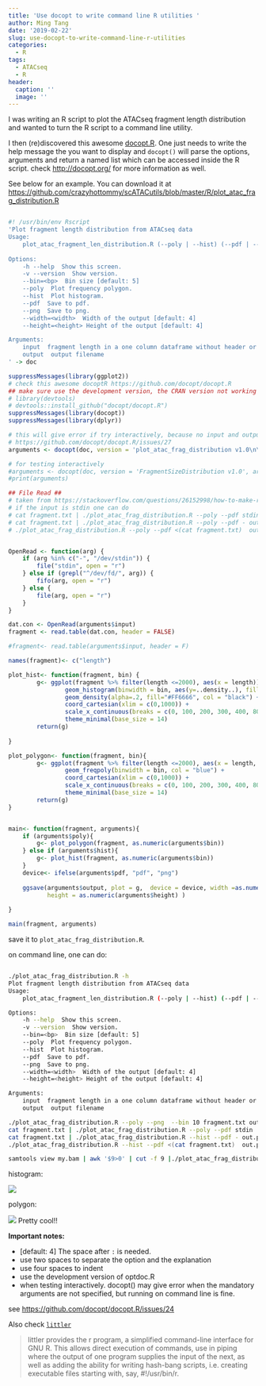 ```yaml
---
title: 'Use docopt to write command line R utilities '
author: Ming Tang
date: '2019-02-22'
slug: use-docopt-to-write-command-line-r-utilities
categories:
  - R
tags:
  - ATACseq
  - R
header:
  caption: ''
  image: ''
---
```


I was writing an R script to plot the ATACseq fragment length distribution and wanted
to turn the R script to a command line utility.

I then (re)discovered this awesome [docopt.R](https://github.com/docopt/docopt.R).
One just needs to write the help message the you want to display and `docopt()` will
parse the options, arguments and return a named list which can be accessed inside the
R script. check http://docopt.org/ for more information as well.

See below for an example. You can download it at https://github.com/crazyhottommy/scATACutils/blob/master/R/plot_atac_frag_distribution.R

```r

#! /usr/bin/env Rscript
'Plot fragment length distribution from ATACseq data
Usage:
    plot_atac_fragment_len_distribution.R (--poly | --hist) (--pdf | --png) [--width=<width> --height=<height> --bin=<bp>] <input> <output>
    
Options:
    -h --help  Show this screen.
    -v --version  Show version.
    --bin=<bp>  Bin size [default: 5]
    --poly  Plot frequency polygon.
    --hist  Plot histogram.
    --pdf  Save to pdf.
    --png  Save to png.
    --width=<width>  Width of the output [default: 4]
    --height=<height> Height of the output [default: 4]

Arguments:
    input  fragment length in a one column dataframe without header or stdin
    output  output filename
' -> doc

suppressMessages(library(ggplot2))
# check this awesome docoptR https://github.com/docopt/docopt.R
## make sure use the development version, the CRAN version not working for me
# library(devtools) 
# devtools::install_github("docopt/docopt.R")
suppressMessages(library(docopt))
suppressMessages(library(dplyr))

# this will give error if try interactively, because no input and output argument are given
# https://github.com/docopt/docopt.R/issues/27
arguments <- docopt(doc, version = 'plot_atac_frag_distribution v1.0\n\n')

# for testing interactively
#arguments <- docopt(doc, version = 'FragmentSizeDistribution v1.0', args = c("scripts/fragment3.txt","my.pdf"))
#print(arguments)

## File Read ##
# taken from https://stackoverflow.com/questions/26152998/how-to-make-r-script-takes-input-from-pipe-and-user-given-parameter
# if the input is stdin one can do 
# cat fragment.txt | ./plot_atac_frag_distribution.R --poly --pdf stdin  out.pdf
# cat fragment.txt | ./plot_atac_frag_distribution.R --poly --pdf - out.pdf
# ./plot_atac_frag_distribution.R --poly --pdf <(cat fragment.txt)  out.pdf


OpenRead <- function(arg) {
    if (arg %in% c("-", "/dev/stdin")) {
        file("stdin", open = "r")
    } else if (grepl("^/dev/fd/", arg)) {
        fifo(arg, open = "r")
    } else {
        file(arg, open = "r")
    }
}

dat.con <- OpenRead(arguments$input)
fragment <- read.table(dat.con, header = FALSE)

#fragment<- read.table(arguments$input, header = F)

names(fragment)<- c("length")

plot_hist<- function(fragment, bin) {
        g<- ggplot(fragment %>% filter(length <=2000), aes(x = length)) + 
                geom_histogram(binwidth = bin, aes(y=..density..), fill = "red") +
                geom_density(alpha=.2, fill="#FF6666", col = "black") +
                coord_cartesian(xlim = c(0,1000)) +
                scale_x_continuous(breaks = c(0, 100, 200, 300, 400, 800)) +
                theme_minimal(base_size = 14)
        return(g)
        
}

plot_polygon<- function(fragment, bin){
        g<- ggplot(fragment %>% filter(length <=2000), aes(x = length, stat(density))) + 
                geom_freqpoly(binwidth = bin, col = "blue") +
                coord_cartesian(xlim = c(0,1000)) +
                scale_x_continuous(breaks = c(0, 100, 200, 300, 400, 800)) +
                theme_minimal(base_size = 14)
        return(g)
}


main<- function(fragment, arguments){
    if (arguments$poly){
        g<- plot_polygon(fragment, as.numeric(arguments$bin))
    } else if (arguments$hist){
        g<- plot_hist(fragment, as.numeric(arguments$bin))
    }
    device<- ifelse(arguments$pdf, "pdf", "png")
    
    ggsave(arguments$output, plot = g,  device = device, width =as.numeric(arguments$width), 
           height = as.numeric(arguments$height) )
    
}

main(fragment, arguments)
```

save it to `plot_atac_frag_distribution.R`.

on command line, one can do:

```bash

./plot_atac_frag_distribution.R -h
Plot fragment length distribution from ATACseq data
Usage:
    plot_atac_fragment_len_distribution.R (--poly | --hist) (--pdf | --png) [--width=<width> --height=<height> --bin=<bp>] <input> <output>

Options:
    -h --help  Show this screen.
    -v --version  Show version.
    --bin=<bp>  Bin size [default: 5]
    --poly  Plot frequency polygon.
    --hist  Plot histogram.
    --pdf  Save to pdf.
    --png  Save to png.
    --width=<width>  Width of the output [default: 4]
    --height=<height> Height of the output [default: 4]

Arguments:
    input  fragment length in a one column dataframe without header or stdin
    output  output filename

./plot_atac_frag_distribution.R --poly --png  --bin 10 fragment.txt out.png
cat fragment.txt | ./plot_atac_frag_distribution.R --poly --pdf stdin  out.pdf
cat fragment.txt | ./plot_atac_frag_distribution.R --hist --pdf - out.pdf
./plot_atac_frag_distribution.R --hist --pdf <(cat fragment.txt)  out.pdf

samtools view my.bam | awk '$9>0' | cut -f 9 |./plot_atac_frag_distribution.R --poly --pdf - out.pdf

```
histogram:

![](/img/posts_img/out2.png)

polygon:

![](/img/posts_img/out3.png)
Pretty cool!!

**Important notes:**

* [default: 4]  The space after `:` is needed.
* use two spaces to separate the option and the explanation 
* use four spaces to indent
* use the development version of optdoc.R
* when testing interactively. docopt() may give error when the mandatory arguments 
are not specified, but running on command line is fine.

see https://github.com/docopt/docopt.R/issues/24

Also check [`littler`](http://dirk.eddelbuettel.com/code/littler.examples.html)

>littler provides the r program, a simplified command-line interface for GNU R. This allows direct execution of commands, use in piping where the output of one program supplies the input of the next, as well as adding the ability for writing hash-bang scripts, i.e. creating executable files starting with, say, #!/usr/bin/r.
